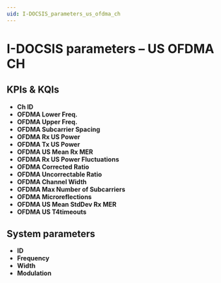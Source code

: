 ```yaml
---
uid: I-DOCSIS_parameters_us_ofdma_ch
---
```


# I-DOCSIS parameters – US OFDMA CH

## KPIs & KQIs

- **Ch ID**
- **OFDMA Lower Freq.**
- **OFDMA Upper Freq.**
- **OFDMA Subcarrier Spacing**
- **OFDMA Rx US Power**
- **OFDMA Tx US Power**
- **OFDMA US Mean Rx MER**
- **OFDMA Rx US Power Fluctuations**
- **OFDMA Corrected Ratio**
- **OFDMA Uncorrectable Ratio**
- **OFDMA Channel Width**
- **OFDMA Max Number of Subcarriers**
- **OFDMA Microreflections**
- **OFDMA US Mean StdDev Rx MER**
- **OFDMA US T4timeouts**

## System parameters

- **ID**
- **Frequency**
- **Width**
- **Modulation**
